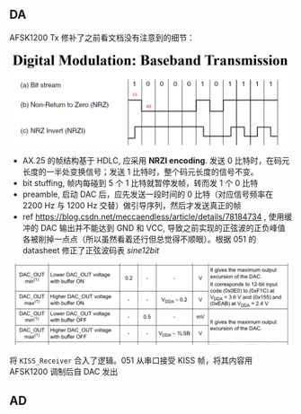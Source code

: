 
## DA

AFSK1200 Tx 修补了之前看文档没有注意到的细节：

<img src="./img/nrzi.png"/>

- AX.25 的帧结构基于 HDLC, 应采用 **NRZI encoding**. 发送 0 比特时，在码元长度的一半处变换信号；发送 1 比特时，整个码元长度的信号不变。
- bit stuffing, 帧内每碰到 5 个 1 比特就暂停发帧，转而发 1 个 0 比特
- preamble, 启动 DAC 后，应先发送一段时间的 0 比特（对应信号频率在 2200 Hz 与 1200 Hz 交替）做引导序列，然后才发送真正的帧
- ref https://blog.csdn.net/meccaendless/article/details/78184734 , 使用缓冲的 DAC 输出并不能达到 GND 和 VCC, 导致之前实现的正弦波的正负峰值各被削掉一点点（所以虽然看着还行但总觉得不顺眼）。根据 051 的 datasheet 修正了正弦波码表 *sine12bit*

<img src="./img/buffered dac.png"/>

将 `KISS_Receiver` 合入了逻辑。051 从串口接受 KISS 帧，将其内容用 AFSK1200 调制后自 DAC 发出

## AD